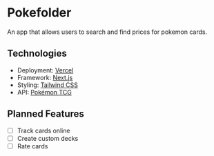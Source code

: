# Pokefolder

An app that allows users to search and find prices for pokemon cards. 

## Technologies
- Deployment: [Vercel](https://vercel.com)
- Framework: [Next.js](https://nextjs.org/)
- Styling: [Tailwind CSS](https://tailwindcss.com)
- API: [Pokémon TCG](https://pokemontcg.io)

## Planned Features
- [ ] Track cards online
- [ ] Create custom decks
- [ ] Rate cards
